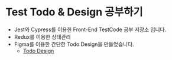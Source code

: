 <h1>Test Todo & Design 공부하기</h1>

- Jest와 Cypress를 이용한 Front-End TestCode 공부 저장소 입니다.
- Redux를 이용한 상태관리
- Figma를 이용한 간단한 Todo Design을 만들었습니다.
  - [Todo Design](https://www.figma.com/file/5gJixBxHwnoPEagnBMVqbt/Test-Todo?node-id=0%3A1)
